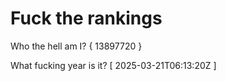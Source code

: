 # Fuck the rankings

Who the hell am I?
{ 13897720 }

What fucking year is it?
[ 2025-03-21T06:13:20Z ]
